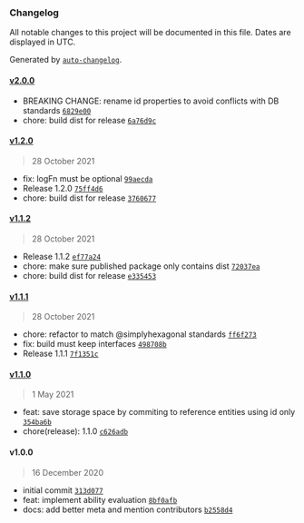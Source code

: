 ### Changelog

All notable changes to this project will be documented in this file. Dates are displayed in UTC.

Generated by [`auto-changelog`](https://github.com/CookPete/auto-changelog).

#### [v2.0.0](https://github.com/simplyhexagonal/doorlock/compare/v1.2.0...v2.0.0)

- BREAKING CHANGE: rename id properties to avoid conflicts with DB standards [`6829e00`](https://github.com/simplyhexagonal/doorlock/commit/6829e00eb9dc54f0e1c34254bfef18501be72d97)
- chore: build dist for release [`6a76d9c`](https://github.com/simplyhexagonal/doorlock/commit/6a76d9cedae133ddc2f5376b5b7fea3d4975fcf8)

#### [v1.2.0](https://github.com/simplyhexagonal/doorlock/compare/v1.1.2...v1.2.0)

> 28 October 2021

- fix: logFn must be optional [`99aecda`](https://github.com/simplyhexagonal/doorlock/commit/99aecda623d18fd42cc73c81004174605dff22cc)
- Release 1.2.0 [`75ff4d6`](https://github.com/simplyhexagonal/doorlock/commit/75ff4d6a3c649e9f9a66aa33939a861db0c362d3)
- chore: build dist for release [`3760677`](https://github.com/simplyhexagonal/doorlock/commit/37606774b2ab19693a76e864acffb81417048baa)

#### [v1.1.2](https://github.com/simplyhexagonal/doorlock/compare/v1.1.1...v1.1.2)

> 28 October 2021

- Release 1.1.2 [`ef77a24`](https://github.com/simplyhexagonal/doorlock/commit/ef77a242fdf286ed9c353ae4ffaad758ed134aac)
- chore: make sure published package only contains dist [`72037ea`](https://github.com/simplyhexagonal/doorlock/commit/72037eaaacd094080cc7b99aefe419b565aaf6a5)
- chore: build dist for release [`e335453`](https://github.com/simplyhexagonal/doorlock/commit/e335453b70ddcb3f4de5a30d84a8f5208f8c71b1)

#### [v1.1.1](https://github.com/simplyhexagonal/doorlock/compare/v1.1.0...v1.1.1)

> 28 October 2021

- chore: refactor to match @simplyhexagonal standards [`ff6f273`](https://github.com/simplyhexagonal/doorlock/commit/ff6f273957e1d04ce26eee72edf6bb2d9aaeb6dc)
- fix: build must keep interfaces [`498708b`](https://github.com/simplyhexagonal/doorlock/commit/498708b2709ef04d56eb9988c1228e3a4386c003)
- Release 1.1.1 [`7f1351c`](https://github.com/simplyhexagonal/doorlock/commit/7f1351cc234f74a6e2af5b7a60bd24a8cf35318c)

#### [v1.1.0](https://github.com/simplyhexagonal/doorlock/compare/v1.0.0...v1.1.0)

> 1 May 2021

- feat: save storage space by commiting to reference entities using id only [`354ba6b`](https://github.com/simplyhexagonal/doorlock/commit/354ba6b5613a7d3c46b432317fdb0fb0c9f01db6)
- chore(release): 1.1.0 [`c626adb`](https://github.com/simplyhexagonal/doorlock/commit/c626adbb720dbc073fc1d9d2e57eafc9c2fa72aa)

#### v1.0.0

> 16 December 2020

- initial commit [`313d077`](https://github.com/simplyhexagonal/doorlock/commit/313d077ceae60bcaf3bdb3db410048d33b3b70fd)
- feat: implement ability evaluation [`8bf0afb`](https://github.com/simplyhexagonal/doorlock/commit/8bf0afb3eb9f4949408096e4eb7c98eaeef9d9b1)
- docs: add better meta and mention contributors [`b2558d4`](https://github.com/simplyhexagonal/doorlock/commit/b2558d4f65a4388daab753dbbf49ab61418b59fd)
